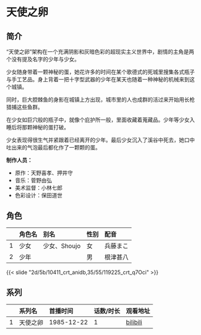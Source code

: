 # 天使之卵


## 简介

“天使之卵”架构在一个充满阴影和灰暗色彩的超现实主义世界中，剧情的主角是两个没有提及名字的少年与少女。

少女随身带着一颗神秘的蛋，她花许多的时间在某个歌德式的死城里搜集各式瓶子与手工艺品。身上背着一把十字型武器的少年在某天也随着一种神秘的机械来到这个城镇。

同时，巨大腔棘鱼的身影在城镇上方出现，城市里的人也成群的活过来开始用长枪猎捕这些鱼群。

在少女如巨穴般的瓶子中，就像个庇护所一般，里面收藏着蒐藏品。少年等少女入睡后将那颗神秘的蛋打破。

少女表现得很生气并紧跟着已经离开的少年。最后少女沉入了溪谷中死去，她口中吐出来的气泡最后都化作了一颗颗的蛋。

**制作人员：**
- 原作：天野喜孝、押井守
- 音乐：菅野由弘
- 美术监督：小林七郎
- 色彩设计：保田道世

## 角色

|     |   角色名   |   别名  | 性别 |  配音  |
|:--- |:------  |:----      |:---  |:--   |
| 1 | 少女 | 少女、Shoujo | 女 | 兵藤まこ |
| 2 | 少年 |  | 男 | 根津甚八 |

{{< slide "2d/5b/10411_crt_anidb,35/55/119225_crt_q7Oci" >}}

## 系列

|     |   系列名   |   首播时间  | 话数/时长  | 观看地址 |
|:---  |:------    |:----      |:---       |:---  |
| 1 | 天使之卵 | 1985-12-22 | 1 | [bilibili](https://www.bilibili.com/bangumi/play/ss5582)  |



